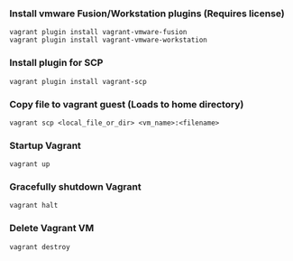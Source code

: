 ### Install vmware Fusion/Workstation plugins (Requires license)
```Shell
vagrant plugin install vagrant-vmware-fusion
vagrant plugin install vagrant-vmware-workstation
```

### Install plugin for SCP
```Shell
vagrant plugin install vagrant-scp
```

### Copy file to vagrant guest (Loads to home directory)
```Shell
vagrant scp <local_file_or_dir> <vm_name>:<filename>
```

### Startup Vagrant
```Shell
vagrant up
```

### Gracefully shutdown Vagrant
```Shell
vagrant halt
```

### Delete Vagrant VM
```Shell
vagrant destroy
```